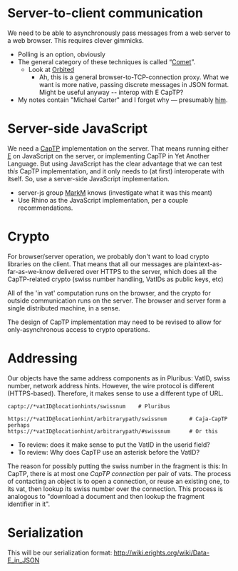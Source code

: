# Server-to-client communication #

We need to be able to asynchronously pass messages from a web server to a web browser. This requires clever gimmicks.

  * Polling is an option, obviously
  * The general category of these techniques is called “[Comet](Comet.md)”.
    * Look at [Orbited](http://orbited.org/)
      * Ah, this is a general browser-to-TCP-connection proxy. What we want is more native, passing discrete messages in JSON format. Might be useful anyway -- interop with E CapTP?
  * My notes contain "Michael Carter" and I forget why — presumably [him](http://cometdaily.com/people/michael_carter/).

# Server-side JavaScript #

We need a [CapTP](http://wiki.erights.org/wiki/CapTP) implementation on the server. That means running either [E](E.md) on JavaScript on the server, or implementing CapTP in Yet Another Language. But using JavaScript has the clear advantage that we can test _this_ CapTP implementation, and it only needs to (at first) interoperate with itself. So, use a server-side JavaScript implementation.

  * server-js group [MarkM](MarkM.md) knows (investigate what it was this meant)
  * Use Rhino as the JavaScript implementation, per a couple recommendations.

# Crypto #

For browser/server operation, we probably don't want to load crypto libraries on the client. That means that all our messages are plaintext-as-far-as-we-know delivered over HTTPS to the server, which does all the CapTP-related crypto (swiss number handling, VatIDs as public keys, etc)

All of the 'in vat' computation runs on the browser, and the crypto for outside communication runs on the server. The browser and server form a single distributed machine, in a sense.

The design of CapTP implementation may need to be revised to allow for only-asynchronous access to crypto operations.

# Addressing #

Our objects have the same address components as in Pluribus: VatID, swiss number, network address hints. However, the wire protocol is different (HTTPS-based). Therefore, it makes sense to use a different type of URL.

```
captp://*vatID@locationhints/swissnum    # Pluribus

https://*vatID@locationhint/arbitrarypath/swissnum       # Caja-CapTP perhaps
https://*vatID@locationhint/arbitrarypath/#swissnum      # Or this
```

  * To review: does it make sense to put the VatID in the userid field?
  * To review: Why does CapTP use an asterisk before the VatID?

The reason for possibly putting the swiss number in the fragment is this: In CapTP, there is at most one _CapTP connection_ per pair of vats. The process of contacting an object is to open a connection, or reuse an existing one, to its vat, then lookup its swiss number over the connection. This process is analogous to "download a document and then lookup the fragment identifier in it".

# Serialization #

This will be our serialization format: http://wiki.erights.org/wiki/Data-E_in_JSON